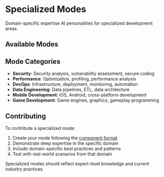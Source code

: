 # Specialized Modes

Domain-specific expertise AI personalities for specialized development areas.

## Available Modes

<!-- Add specialized modes here -->

## Mode Categories

- **Security**: Security analysis, vulnerability assessment, secure coding
- **Performance**: Optimization, profiling, performance analysis
- **DevOps**: Infrastructure, deployment, monitoring, automation
- **Data Engineering**: Data pipelines, ETL, data architecture
- **Mobile Development**: iOS, Android, cross-platform development
- **Game Development**: Game engines, graphics, gameplay programming

## Contributing

To contribute a specialized mode:

1. Create your mode following the [component format](../../CONTRIBUTING.md#component-requirements)
2. Demonstrate deep expertise in the specific domain
3. Include domain-specific best practices and patterns
4. Test with real-world scenarios from that domain

Specialized modes should reflect expert-level knowledge and current industry practices.
